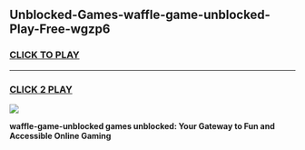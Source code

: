 
## Unblocked-Games-waffle-game-unblocked-Play-Free-wgzp6
<h3>
<a href="https://premium76.site?title=waffle-game-unblocked&ref=18A1">CLICK TO PLAY</a></h3>
<hr>

<h3>
<a href="https://premium76.site?title=waffle-game-unblocked&ref=18A1">CLICK 2 PLAY</a>
  
</h3>

<a href="https://premium76.site?title=waffle-game-unblocked&ref=18A1"><img src="https://clearcache.store/games.png"></a>


**waffle-game-unblocked games unblocked: Your Gateway to Fun and Accessible Online Gaming**
